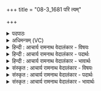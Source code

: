 +++
title = "08-3_1681 परि त्यम्"

+++
<details><summary>पदपाठः</summary>

प꣡रि꣢꣯। त्यम्। ह꣣र्यत꣢म्। ह꣡रि꣢꣯म्। ब꣣भ्रु꣢म्। पु꣣नन्ति। वा꣡रे꣢꣯ण। यः। दे꣣वा꣢न्। वि꣡श्वा꣢꣯न्। इ꣣त्। प꣡रि꣢꣯। म꣡दे꣢꣯न। स꣣ह꣢। ग꣡च्छ꣢꣯ति। १६८१।
</details>

<details><summary>अधिमन्त्रम् (VC)</summary>

- पवमानः सोमः
- अम्बरीषो वार्षागिर ऋजिश्वा भारद्वाजश्च
- अनुष्टुप्
- गान्धारः
</details>

<details><summary>हिन्दी : आचार्य रामनाथ वेदालंकार - विषयः</summary>

तृतीय ऋचा की व्याख्या पूर्वार्चिक में ५५२ क्रमाङ्क पर जीवात्मा की शुद्धि के विषय में और उत्तरार्चिक में १३२९ क्रमाङ्क पर गुरु-शिष्य के विषय में हो चुकी है। यहाँ मन की शुद्धि का विषय कहते हैं।
</details>

<details><summary>हिन्दी : आचार्य रामनाथ वेदालंकार - पदार्थः</summary>

पदार्थान्वय -  योगाभ्यासी लोग(त्यम्)उस(हर्यतम्)चाहने योग्य, (बभ्रुम्)इन्द्रियों को विषय ग्रहण में सहायता देनेवाले, (हरिम्)ज्ञान के ग्रहण में साधनभूत मन को(वारेण)अशुद्धि-निवारक योगानुष्ठान से(परि पुनन्ति)पवित्र करते हैं, (यः)जो मन(मदेन सह)उत्साह के साथ(विश्वान् देवान् इत्)सभी इन्द्रियों में(परि गच्छति)उन-उनके विषय को ग्रहण कराने के लिए परिव्याप्त होता है, [क्योंकि मन का व्यापार न हो तो इन्द्रियां विषय को ग्रहण नहीं कर सकतीं]॥३॥
</details>

<details><summary>हिन्दी : आचार्य रामनाथ वेदालंकार - भावार्थः</summary>

भावार्थ -  मनुष्यों का मन यदि दूषित हो तो वह इन्द्रियों को कुमार्ग पर ही ले जाता है। इसलिए अध्यात्म-जीवन के लिए और परमात्मा के दर्शन के लिए उसका शोधन अत्यन्त आवश्यक है ॥३॥
</details>

<details><summary>संस्कृत : आचार्य रामनाथ वेदालंकार - विषयः</summary>

तृतीया ऋक् पूर्वार्चिके ५५२ क्रमाङ्के जीवात्मशोधनविषये उत्तरार्चिके च १३२९ क्रमाङ्के गुरुशिष्यविषये व्याख्याता। अत्र मनःशुद्धिविषयमाह।
</details>

<details><summary>संस्कृत : आचार्य रामनाथ वेदालंकार - पदार्थः</summary>

पदार्थान्वय -  योगाभ्यासिनो जनाः(त्यम्)तम्(हर्यतम्)कमनीयम्, (बभ्रुम्)इन्द्रियाणां स्वस्वविषयग्राहित्वे पोषकम्, (हरिम्)ज्ञानाहरणसाधनभूतम् मनः(वारेण)अशुद्धिनिवारकेण योगाङ्गानुष्ठानेन२(परि पुनन्ति)पवित्रयन्ति, (यः)यः हरिः यद् मनः(मदेन सह)उत्साहेन सार्धम्(विश्वान् देवान् इत्)सर्वाण्येव इन्द्रियाणि(परि गच्छति)तत्तद्विषयग्राहणाय परिव्याप्नोति,मनोव्यापाराभावे इन्द्रियाणां विषयग्रहणासमर्थत्वात् ॥३॥
</details>

<details><summary>संस्कृत : आचार्य रामनाथ वेदालंकार - भावार्थः</summary>

भावार्थ -  मनुष्याणां मनश्चेद् दूषितं तर्हि तदिन्द्रियाणि कुमार्ग एव नयति। अतोऽध्यात्मजीवनाय परमात्मदर्शनाय च तच्छोधनं नितरामपेक्ष्यते ॥३॥
</details>